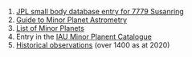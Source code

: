 
1. [JPL small body database entry for 7779 Susanring](https://ssd.jpl.nasa.gov/sbdb.cgi?sstr=7779#content)
1. [Guide to Minor Planet Astrometry](https://www.minorplanetcenter.net/iau/info/Astrometry.html)
1. [List of Minor Planets](https://en.wikipedia.org/wiki/List_of_minor_planets:_7001%E2%80%938000)
1. Entry in the [IAU Minor Planent Catalogue](https://minorplanetcenter.net/db_search/show_object?object_id=7779)
1. [Historical observations](https://minorplanetcenter.net/db_search/show_object?object_id=7779) (over 1400 as at 2020)
